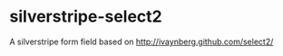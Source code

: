 silverstripe-select2
====================

A silverstripe form field based on http://ivaynberg.github.com/select2/